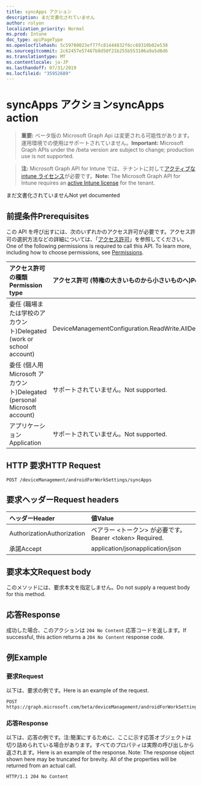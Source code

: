```yaml
---
title: syncApps アクション
description: まだ文書化されていません
author: rolyon
localization_priority: Normal
ms.prod: Intune
doc_type: apiPageType
ms.openlocfilehash: 5c59700023ef77fc81444832f6cc69310b02e538
ms.sourcegitcommit: 2c62457e57467b8d50f21b255b553106a9a5d8d6
ms.translationtype: MT
ms.contentlocale: ja-JP
ms.lasthandoff: 07/31/2019
ms.locfileid: "35952689"
---
```

# <a name="syncapps-action"></a><span data-ttu-id="d1fc4-103">syncApps アクション</span><span class="sxs-lookup"><span data-stu-id="d1fc4-103">syncApps action</span></span>

> <span data-ttu-id="d1fc4-104">**重要:** ベータ版の Microsoft Graph Api は変更される可能性があります。運用環境での使用はサポートされていません。</span><span class="sxs-lookup"><span data-stu-id="d1fc4-104">**Important:** Microsoft Graph APIs under the /beta version are subject to change; production use is not supported.</span></span>

> <span data-ttu-id="d1fc4-105">**注:** Microsoft Graph API for Intune では、テナントに対して[アクティブな intune ライセンス](https://go.microsoft.com/fwlink/?linkid=839381)が必要です。</span><span class="sxs-lookup"><span data-stu-id="d1fc4-105">**Note:** The Microsoft Graph API for Intune requires an [active Intune license](https://go.microsoft.com/fwlink/?linkid=839381) for the tenant.</span></span>

<span data-ttu-id="d1fc4-106">まだ文書化されていません</span><span class="sxs-lookup"><span data-stu-id="d1fc4-106">Not yet documented</span></span>

## <a name="prerequisites"></a><span data-ttu-id="d1fc4-107">前提条件</span><span class="sxs-lookup"><span data-stu-id="d1fc4-107">Prerequisites</span></span>
<span data-ttu-id="d1fc4-p101">この API を呼び出すには、次のいずれかのアクセス許可が必要です。アクセス許可の選択方法などの詳細については、「[アクセス許可](/graph/permissions-reference)」を参照してください。</span><span class="sxs-lookup"><span data-stu-id="d1fc4-p101">One of the following permissions is required to call this API. To learn more, including how to choose permissions, see [Permissions](/graph/permissions-reference).</span></span>

|<span data-ttu-id="d1fc4-110">アクセス許可の種類</span><span class="sxs-lookup"><span data-stu-id="d1fc4-110">Permission type</span></span>|<span data-ttu-id="d1fc4-111">アクセス許可 (特権の大きいものから小さいものへ)</span><span class="sxs-lookup"><span data-stu-id="d1fc4-111">Permissions (from most to least privileged)</span></span>|
|:---|:---|
|<span data-ttu-id="d1fc4-112">委任 (職場または学校のアカウント)</span><span class="sxs-lookup"><span data-stu-id="d1fc4-112">Delegated (work or school account)</span></span>|<span data-ttu-id="d1fc4-113">DeviceManagementConfiguration.ReadWrite.All</span><span class="sxs-lookup"><span data-stu-id="d1fc4-113">DeviceManagementConfiguration.ReadWrite.All</span></span>|
|<span data-ttu-id="d1fc4-114">委任 (個人用 Microsoft アカウント)</span><span class="sxs-lookup"><span data-stu-id="d1fc4-114">Delegated (personal Microsoft account)</span></span>|<span data-ttu-id="d1fc4-115">サポートされていません。</span><span class="sxs-lookup"><span data-stu-id="d1fc4-115">Not supported.</span></span>|
|<span data-ttu-id="d1fc4-116">アプリケーション</span><span class="sxs-lookup"><span data-stu-id="d1fc4-116">Application</span></span>|<span data-ttu-id="d1fc4-117">サポートされていません。</span><span class="sxs-lookup"><span data-stu-id="d1fc4-117">Not supported.</span></span>|

## <a name="http-request"></a><span data-ttu-id="d1fc4-118">HTTP 要求</span><span class="sxs-lookup"><span data-stu-id="d1fc4-118">HTTP Request</span></span>
<!-- {
  "blockType": "ignored"
}
-->
``` http
POST /deviceManagement/androidForWorkSettings/syncApps
```

## <a name="request-headers"></a><span data-ttu-id="d1fc4-119">要求ヘッダー</span><span class="sxs-lookup"><span data-stu-id="d1fc4-119">Request headers</span></span>
|<span data-ttu-id="d1fc4-120">ヘッダー</span><span class="sxs-lookup"><span data-stu-id="d1fc4-120">Header</span></span>|<span data-ttu-id="d1fc4-121">値</span><span class="sxs-lookup"><span data-stu-id="d1fc4-121">Value</span></span>|
|:---|:---|
|<span data-ttu-id="d1fc4-122">Authorization</span><span class="sxs-lookup"><span data-stu-id="d1fc4-122">Authorization</span></span>|<span data-ttu-id="d1fc4-123">ベアラー &lt;トークン&gt; が必要です。</span><span class="sxs-lookup"><span data-stu-id="d1fc4-123">Bearer &lt;token&gt; Required.</span></span>|
|<span data-ttu-id="d1fc4-124">承諾</span><span class="sxs-lookup"><span data-stu-id="d1fc4-124">Accept</span></span>|<span data-ttu-id="d1fc4-125">application/json</span><span class="sxs-lookup"><span data-stu-id="d1fc4-125">application/json</span></span>|

## <a name="request-body"></a><span data-ttu-id="d1fc4-126">要求本文</span><span class="sxs-lookup"><span data-stu-id="d1fc4-126">Request body</span></span>
<span data-ttu-id="d1fc4-127">このメソッドには、要求本文を指定しません。</span><span class="sxs-lookup"><span data-stu-id="d1fc4-127">Do not supply a request body for this method.</span></span>

## <a name="response"></a><span data-ttu-id="d1fc4-128">応答</span><span class="sxs-lookup"><span data-stu-id="d1fc4-128">Response</span></span>
<span data-ttu-id="d1fc4-129">成功した場合、このアクションは `204 No Content` 応答コードを返します。</span><span class="sxs-lookup"><span data-stu-id="d1fc4-129">If successful, this action returns a `204 No Content` response code.</span></span>

## <a name="example"></a><span data-ttu-id="d1fc4-130">例</span><span class="sxs-lookup"><span data-stu-id="d1fc4-130">Example</span></span>

### <a name="request"></a><span data-ttu-id="d1fc4-131">要求</span><span class="sxs-lookup"><span data-stu-id="d1fc4-131">Request</span></span>
<span data-ttu-id="d1fc4-132">以下は、要求の例です。</span><span class="sxs-lookup"><span data-stu-id="d1fc4-132">Here is an example of the request.</span></span>
``` http
POST https://graph.microsoft.com/beta/deviceManagement/androidForWorkSettings/syncApps
```

### <a name="response"></a><span data-ttu-id="d1fc4-133">応答</span><span class="sxs-lookup"><span data-stu-id="d1fc4-133">Response</span></span>
<span data-ttu-id="d1fc4-p102">以下は、応答の例です。注:簡潔にするために、ここに示す応答オブジェクトは切り詰められている場合があります。すべてのプロパティは実際の呼び出しから返されます。</span><span class="sxs-lookup"><span data-stu-id="d1fc4-p102">Here is an example of the response. Note: The response object shown here may be truncated for brevity. All of the properties will be returned from an actual call.</span></span>
``` http
HTTP/1.1 204 No Content
```





